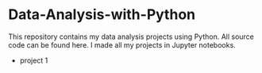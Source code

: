 # Data-Analysis-with-Python

This repository contains my data analysis projects using Python. All source code can be found here.
I made all my projects in Jupyter notebooks.

- project 1 
